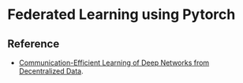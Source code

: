 # Federated Learning using Pytorch

## Reference
- [Communication-Efficient Learning of Deep Networks from Decentralized Data](https://arxiv.org/abs/1602.05629).